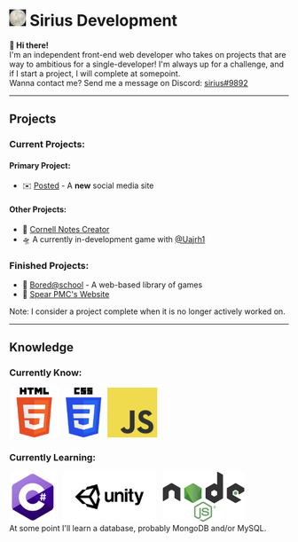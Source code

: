 # <img src="img/logo.jpg" height="30"> Sirius Development

**👋 Hi there!**<br>
I'm an independent front-end web developer who takes on projects that are way to ambitious for a single-developer!
I'm always up for a challenge, and if I start a project, I will complete at somepoint.
<br>
Wanna contact me? Send me a message on Discord: <ins>sirius#9892</ins>
<hr>

## Projects

### Current Projects:<br>
#### Primary Project:<br>
- ✉️ [Posted](https://posted.netlify.app/) - A **new** social media site<br>
#### Other Projects:<br>
- 📝 [Cornell Notes Creator](https://github.com/Sirius-Development/cornell-notes-creator)<br>
- 🛸 A currently in-development game with [@Uajrh1](https://github.com/Uajrh1)<br>

### Finished Projects:<br>
- 🏫 [Bored@school](https://github.com/Sirius-Development/bored-at-school) - A web-based library of games<br>
- 🔫 [Spear PMC's Website](https://spearpmc.netlify.app)<br>

Note: I consider a project complete when it is no longer actively worked on.

<hr>

## Knowledge

### Currently Know:<br>
<img src="img/HTML_Logo.png" height="90">&nbsp;&nbsp;
<img src="img/CSS_Logo.png" height="90">&nbsp;&nbsp;
<img src="img/JS_Logo.png" height="90">

### Currently Learning:<br>
<img src="img/c-sharp_Logo.png" height="90">&nbsp;&nbsp;
<img src="img/Unity_Logo.png" height="90">&nbsp;&nbsp;
<img src="img/NodeJS_Logo.png" height="90">&nbsp;&nbsp;<br>
At some point I'll learn a database, probably MongoDB and/or MySQL.
